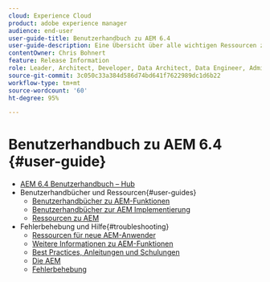 ```yaml
---
cloud: Experience Cloud
product: adobe experience manager
audience: end-user
user-guide-title: Benutzerhandbuch zu AEM 6.4
user-guide-description: Eine Übersicht über alle wichtigen Ressourcen zum Verständnis, Installieren, Verwalten und Verwenden von AEM 6.4.
contentOwner: Chris Bohnert
feature: Release Information
role: Leader, Architect, Developer, Data Architect, Data Engineer, Admin, User
source-git-commit: 3c050c33a384d586d74bd641f7622989dc1d6b22
workflow-type: tm+mt
source-wordcount: '60'
ht-degree: 95%

---
```



# Benutzerhandbuch zu AEM 6.4 {#user-guide}

+ [AEM 6.4 Benutzerhandbuch – Hub](home.md)
+ Benutzerhandbücher und Ressourcen{#user-guides}
   + [Benutzerhandbücher zu AEM-Funktionen](capabilities.md)
   + [Benutzerhandbücher zur AEM Implementierung](implementation.md)
   + [Ressourcen zu AEM](resources.md)
+ Fehlerbehebung und Hilfe{#troubleshooting}
   + [Ressourcen für neue AEM-Anwender](new.md)
   + [Weitere Informationen zu AEM-Funktionen](learn.md)
   + [Best Practices, Anleitungen und Schulungen](best-practice.md)
   + [Die AEM](community.md)
   + [Fehlerbehebung](troubleshooting.md)
